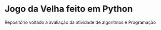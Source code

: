 <h1>Jogo da Velha feito em Python</h1>
<span>Repositório voltado a avaliação da atividade de algoritmos e Programação</span>
